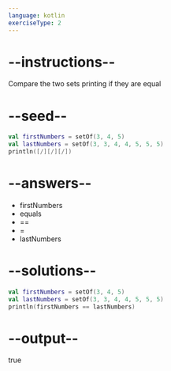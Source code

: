 ```yaml
---
language: kotlin
exerciseType: 2
---
```


# --instructions--

Compare the two sets printing if they are equal

# --seed--

```kotlin
val firstNumbers = setOf(3, 4, 5)
val lastNumbers = setOf(3, 3, 4, 4, 5, 5, 5)
println([/][/][/])
```

# --answers--

- firstNumbers
-  equals 
-  == 
-  = 
- lastNumbers

# --solutions--

```kotlin
val firstNumbers = setOf(3, 4, 5)
val lastNumbers = setOf(3, 3, 4, 4, 5, 5, 5)
println(firstNumbers == lastNumbers)
```

# --output--

true
